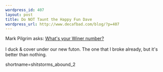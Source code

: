 ```yaml
--- 
wordpress_id: 407
layout: post
title: Do NOT Taunt the Happy Fun Dave
wordpress_url: http://www.decafbad.com/blog/?p=407
---
```

Mark Pilgrim asks: <a href="http://diveintomark.org/archives/2003/04/21/whats_your_winer_number.html" target="_top">What's your Winer number?</a>
<br /><br />
I duck &amp; cover under our new futon.  The one that I broke already, but it's better than nothing.
<!--more-->
shortname=shitstorms_abound_2
